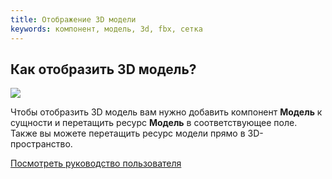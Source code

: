 ```yaml
---
title: Отображение 3D модели
keywords: компонент, модель, 3d, fbx, сетка
---
```


## Как отобразить 3D модель?

<img src="https://playcanvas.com/static-assets/instructions/new_model.gif"/>

Чтобы отобразить 3D модель вам нужно добавить компонент **Модель** к сущности и перетащить ресурс **Модель** в соответствующее поле. Также вы можете перетащить ресурс модели прямо в 3D-пространство.

<a class="docs" href="http://developer.playcanvas.com/en/user-manual/packs/components/model/" target="_blank">Посмотреть руководство пользователя</a>

